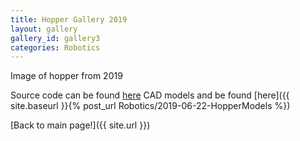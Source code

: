 ```yaml
---
title: Hopper Gallery 2019
layout: gallery
gallery_id: gallery3
categories: Robotics
---
```


Image of hopper from 2019

Source code can be found [here](https://github.com/dmweis/Hopper_ROS)
CAD models and be found [here]({{ site.baseurl }}{% post_url Robotics/2019-06-22-HopperModels %})

[Back to main page!]({{ site.url }})
